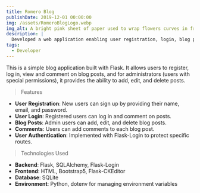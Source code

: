 ```yaml
---
title: Romero Blog
publishDate: 2019-12-01 00:00:00
img: /assets/RomeroBlogLogo.webp
img_alt: A bright pink sheet of paper used to wrap flowers curves in front of rich blue background
description: |
  Developed a web application enabling user registration, login, blog post management (CRUD operations), and commenting.
tags:
  - Developer
---
```


This is a simple blog application built with Flask. It allows users to register, log in, view and comment on blog posts, and for administrators (users with special permissions), it provides the ability to add, edit, and delete posts.

> Features

- **User Registration**: New users can sign up by providing their name, email, and password.
- **User Login**: Registered users can log in and comment on posts.
- **Blog Posts**: Admin users can add, edit, and delete blog posts.
- **Comments**: Users can add comments to each blog post.
- **User Authentication**: Implemented with Flask-Login to protect specific routes.

> Technologies Used

- **Backend**: Flask, SQLAlchemy, Flask-Login
- **Frontend**: HTML, Bootstrap5, Flask-CKEditor
- **Database**: SQLite
- **Environment**: Python, dotenv for managing environment variables
